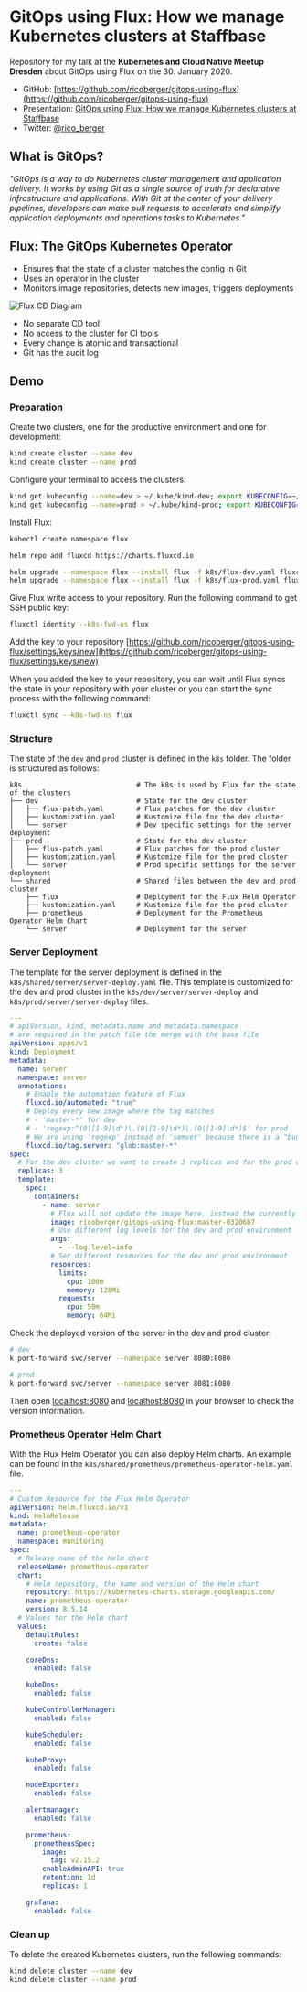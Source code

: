 # GitOps using Flux: How we manage Kubernetes clusters at Staffbase

Repository for my talk at the **Kubernetes and Cloud Native Meetup Dresden** about GitOps using Flux on the 30. January 2020.

- GitHub: [https://github.com/ricoberger/gitops-using-flux](https://github.com/ricoberger/gitops-using-flux)
- Presentation: [GitOps using Flux: How we manage Kubernetes clusters at Staffbase](https://github.com/ricoberger/gitops-using-flux/blob/master/assets/gitops-using-flux.pdf)
- Twitter: [@rico_berger](https://twitter.com/rico_berger)

## What is GitOps?

*"GitOps is a way to do Kubernetes cluster management and application delivery. It works by using Git as a single source of truth for declarative infrastructure and applications. With Git at the center of your delivery pipelines, developers can make pull requests to accelerate and simplify application deployments and operations tasks to Kubernetes."*

## Flux: The GitOps Kubernetes Operator

- Ensures that the state of a cluster matches the config in Git
- Uses an operator in the cluster
- Monitors image repositories, detects new images, triggers deployments

![Flux CD Diagram](./assets/flux-cd-diagram.png)

- No separate CD tool
- No access to the cluster for CI tools
- Every change is atomic and transactional
- Git has the audit log

## Demo

### Preparation

Create two clusters, one for the productive environment and one for development:

```sh
kind create cluster --name dev
kind create cluster --name prod
```

Configure your terminal to access the clusters:

```sh
kind get kubeconfig --name=dev > ~/.kube/kind-dev; export KUBECONFIG=~/.kube/kind-dev
kind get kubeconfig --name=prod > ~/.kube/kind-prod; export KUBECONFIG=~/.kube/kind-prod
```

Install Flux:

```sh
kubectl create namespace flux

helm repo add fluxcd https://charts.fluxcd.io

helm upgrade --namespace flux --install flux -f k8s/flux-dev.yaml fluxcd/flux --version 1.1.0
helm upgrade --namespace flux --install flux -f k8s/flux-prod.yaml fluxcd/flux --version 1.1.0
```

Give Flux write access to your repository. Run the following command to get SSH public key:

```sh
fluxctl identity --k8s-fwd-ns flux
```

Add the key to your repository [https://github.com/ricoberger/gitops-using-flux/settings/keys/new](https://github.com/ricoberger/gitops-using-flux/settings/keys/new)

When you added the key to your repository, you can wait until Flux syncs the state in your repository with your cluster or you can start the sync process with the following command:

```sh
fluxctl sync --k8s-fwd-ns flux
```

### Structure

The state of the `dev` and `prod` cluster is defined in the `k8s` folder. The folder is structured as follows:

```
k8s                            # The k8s is used by Flux for the state of the clusters
├── dev                        # State for the dev cluster
│   ├── flux-patch.yaml        # Flux patches for the dev cluster
│   ├── kustomization.yaml     # Kustomize file for the dev cluster
│   └── server                 # Dev specific settings for the server deployment
├── prod                       # State for the dev cluster
│   ├── flux-patch.yaml        # Flux patches for the prod cluster
│   ├── kustomization.yaml     # Kustomize file for the prod cluster
│   └── server                 # Prod specific settings for the server deployment
└── shared                     # Shared files between the dev and prod cluster
    ├── flux                   # Deployment for the Flux Helm Operator
    ├── kustomization.yaml     # Kustomize file for the prod cluster
    ├── prometheus             # Deployment for the Prometheus Operator Helm Chart
    └── server                 # Deployment for the server
```

### Server Deployment

The template for the server deployment is defined in the `k8s/shared/server/server-deploy.yaml` file. This template is customized for the dev and prod cluster in the `k8s/dev/server/server-deploy` and `k8s/prod/server/server-deploy` files.

```yaml
---
# apiVersion, kind, metadata.name and metadata.namespace
# are required in the patch file the merge with the base file
apiVersion: apps/v1
kind: Deployment
metadata:
  name: server
  namespace: server
  annotations:
    # Enable the automation feature of Flux
    fluxcd.io/automated: "true"
    # Deploy every new image where the tag matches
    # - 'master-*' for dev
    # - 'regexp:^(0|[1-9]\d*)\.(0|[1-9]\d*)\.(0|[1-9]\d*)$' for prod
    # We are using 'regexp' instead of 'semver' because there is a "bug" where semver also matches images with the tag '1337'
    fluxcd.io/tag.server: "glob:master-*"
spec:
  # For the dev cluster we want to create 3 replicas and for the prod cluster 5 replicas
  replicas: 3
  template:
    spec:
      containers:
        - name: server
          # Flux will not update the image here, instead the currently used image will be saved in the 'flux-patch.yaml' files
          image: ricoberger/gitops-using-flux:master-03206b7
          # Use different log levels for the dev and prod environment
          args:
            - --log.level=info
          # Set different resources for the dev and prod environment
          resources:
            limits:
              cpu: 100m
              memory: 128Mi
            requests:
              cpu: 50m
              memory: 64Mi
```

Check the deployed version of the server in the dev and prod cluster:

```sh
# dev
k port-forward svc/server --namespace server 8080:8080

# prod
k port-forward svc/server --namespace server 8081:8080
```

Then open [localhost:8080](http://localhost:8080) and [localhost:8080](http://localhost:8081) in your browser to check the version information.

### Prometheus Operator Helm Chart

With the Flux Helm Operator you can also deploy Helm charts. An example can be found in the `k8s/shared/prometheus/prometheus-operator-helm.yaml` file.

```yaml
---
# Custom Resource for the Flux Helm Operator
apiVersion: helm.fluxcd.io/v1
kind: HelmRelease
metadata:
  name: prometheus-operator
  namespace: monitoring
spec:
  # Release name of the Helm chart
  releaseName: prometheus-operator
  chart:
    # Helm repository, the name and version of the Helm chart
    repository: https://kubernetes-charts.storage.googleapis.com/
    name: prometheus-operator
    version: 8.5.14
  # Values for the Helm chart
  values:
    defaultRules:
      create: false

    coreDns:
      enabled: false

    kubeDns:
      enabled: false

    kubeControllerManager:
      enabled: false

    kubeScheduler:
      enabled: false

    kubeProxy:
      enabled: false

    nodeExporter:
      enabled: false

    alertmanager:
      enabled: false

    prometheus:
      prometheusSpec:
        image:
          tag: v2.15.2
        enableAdminAPI: true
        retention: 1d
        replicas: 1

    grafana:
      enabled: false
```

### Clean up

To delete the created Kubernetes clusters, run the following commands:

```sh
kind delete cluster --name dev
kind delete cluster --name prod
```
